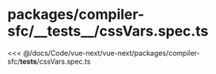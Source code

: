 # packages/compiler-sfc/\_\_tests\_\_/cssVars.spec.ts

<<< @/docs/Code/vue-next/vue-next/packages/compiler-sfc/__tests__/cssVars.spec.ts
